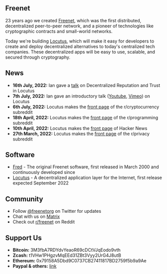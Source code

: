 ## Freenet

23 years ago we created [Freenet](https://en.wikipedia.org/wiki/Freenet), which was the first distributed, decentralized peer-to-peer network, and a pioneer of technologies like cryptographic contracts and small-world networks.

Today we're building [Locutus](https://github.com/freenet/locutus), which will make it easy for developers to create and deploy decentralized alternatives to today's centralized tech companies. These decentralized apps will be easy to use, scalable, and secured through cryptography.

## News

* **16th July, 2022:** Ian gave a [talk](https://www.youtube.com/watch?v=4L9pXIBAdG4) on Decentralized Reputation and Trust in Locutus
* **7th July, 2022:** Ian gave an introductory talk ([Youtube](https://www.youtube.com/watch?v=d31jmv5Tx5k), [Vimeo](https://vimeo.com/740461100)) on Locutus
* **6th July, 2022:** Locutus makes the [front page](https://www.reddit.com/r/CryptoCurrency/comments/vt069a/23_years_ago_i_created_freenet_the_first/) of the r/cryptocurrency subreddit
* **18th April, 2022:** Locutus makes the [front page](https://www.reddit.com/r/programming/comments/u6erfe/23_years_ago_i_created_freenet_the_first/) of the r/programming subreddit
* **10th April, 2022:** Locutus makes the [front page](https://news.ycombinator.com/item?id=30979002) of Hacker News
* **27th March, 2022:** Locutus makes the [front page](https://www.reddit.com/r/privacy/comments/tpp306/23_years_ago_i_created_freenet_the_first/) of the r/privacy subreddit

## Software

* [Fred](https://freenetproject.org/) - The original Freenet software, first released in March 2000 and continuously developed since
* [Locutus](https://github.com/freenet/locutus) - A decentralized application layer for the Internet, first release expected September 2022

## Community

* Follow [@freenetorg](https://twitter.com/freenetorg) on Twitter for updates
* Chat with us on [Matrix](https://matrix.to/#/#freenet-locutus:matrix.org)
* Check out [r/freenet](https://www.reddit.com/r/Freenet/) on Reddit

## Support Us

* **Bitcoin:** 3M3fbA7RDYdvYeaoR69cDCtVJqEodo9vth
* **Zcash:** t1VHw1PHgzvMqEEd31ZBt3Vyy2UrG4J8utB
* **Ethereum:** 0x79158A5Dbd9C0737CB27411817BD2759f5b9a9Ae
* **Paypal & others:** [link](https://freenetproject.org/pages/donate.html)
